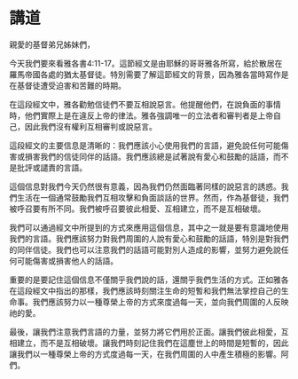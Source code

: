 # 講道

親愛的基督弟兄姊妹們，

今天我們要來看雅各書4:11-17。這節經文是由耶穌的哥哥雅各所寫，給於散居在羅馬帝國各處的猶太基督徒。特別需要了解這節經文的背景，因為雅各當時寫作是在基督徒遭受迫害和苦難的時期。

在這段經文中，雅各勸勉信徒們不要互相說惡言。他提醒他們，在說負面的事情時，他們實際上是在違反上帝的律法。雅各強調唯一的立法者和審判者是上帝自己，因此我們沒有權利互相審判或說惡言。

這段經文的主要信息是清晰的：我們應該小心使用我們的言語，避免說任何可能傷害或損害我們的信徒同伴的話語。我們應該總是試著說有愛心和鼓勵的話語，而不是批評或譴責的言語。

這個信息對我們今天仍然很有意義，因為我們仍然面臨著同樣的說惡言的誘惑。我們生活在一個通常鼓勵我們互相攻擊和負面談話的世界。然而，作為基督徒，我們被呼召要有所不同。我們被呼召要彼此相愛、互相建立，而不是互相破壞。

我們可以通過經文中所提到的方式來應用這個信息，其中之一就是要有意識地使用我們的言語。我們應該努力對我們周圍的人說有愛心和鼓勵的話語，特別是對我們的同伴信徒。我們也可以注意我們的話語可能對別人造成的影響，並努力避免說任何可能傷害或損害他人的話語。

重要的是要記住這個信息不僅關乎我們說的話，還關乎我們生活的方式。正如雅各在這段經文中指出的那樣，我們應該時刻關注生命的短暫和我們無法掌控自己的生命事。我們應該努力以一種尊榮上帝的方式來度過每一天，並向我們周圍的人反映祂的愛。

最後，讓我們注意我們言語的力量，並努力將它們用於正面。讓我們彼此相愛，互相建立，而不是互相破壞。讓我們時刻記住我們在這塵世上的時間是短暫的，因此讓我們以一種尊榮上帝的方式度過每一天，在我們周圍的人中產生積極的影響。阿們。